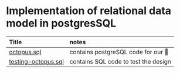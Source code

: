 # Implementation of relational data model in postgresSQL

| Title | notes |
|:------|:-----|
| [octopus.sql](octopus.sql) | contains postgreSQL code for our 🐙 |
| [testing-octopus.sql](testing-octopus.sql) | contains SQL code to test the design |



